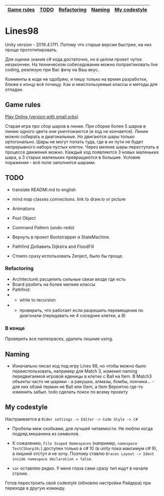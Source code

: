 | [Game rules](#Game-rules) | [TODO](#TODO) | [Refactoring](#Refactoring) |[Naming](#Naming) | [My codestyle](#My-codestyle) |
|---------------------------|---------------|-----------------------------|------------------|-------------------------------|

# Lines98

Unity version - 2019.4.17f1. Потому что старые версии быстрее, на них проще прототипировать.

Для оценки знания c# кода достаточно, но в целом проект чуток незакончен. На техническом собеседовании можно попрактиковать live coding, реализую при Вас фичу на Ваш вкус.

Комменты в коде не одобряю, и пишу только на время разработки, ближе к концу всё почищу. Как и неиспользуемые классы и методы для отладки.


## Game rules
[Play Online (version with small orbs)](https://www.min2win.ru/gms/834.html)

Старая игра про сбор шаров в линии. При сборке более 5 шаров в линию одного цвета они уничтожаются (и ход не кончается).
Линии можно собирать и диагональные. Но двигаются шары только ортогонально. Шары не могут попать туда, где в их пути не будет непрерывного набора пустых клеток. Через мелкие шары переступать в процессе движения можно.
Каждый ход появляются 3 новых маленьких шара, а 3 старых маленьких превращаются в большие.
Условие поражения - всё поле заполнится шарами.

<!-- 
## Bugs
fixed - LinesMatchComboChecker ошибка в определении индекса соседней клетки
online
-->


## TODO
- translate READMI.md to english
- mind map classes connections. link to draw.io or picture

- Animations
- Pool Object
- Command Pattern (undo-redo)
- Вернуть в проект Bootstrapper и StateMachine.
- Pathfind Добавить Dijkstra and FloodFill
- Стоило сразу использовать Zenject, было бы проще.
<!-- - Raname: Script 'Grid' has the same name as built-in Unity component. AddComponent and GetComponent will not work with this script.-->

### Refactoring
- Architecture\ расцепить сильные связи везде где есть
- Board разбить на более мелкие классы
- Pathfind:
- - while to recursion
- - проверить, что работает если разрешить перемещения по диагонали (передавать не 4 соседние клетки, а 8)

### В конце
Проверить все namespaces, удалить лишние using.


## Naming
- Изначально писал код под игру Lines 98, но чтобы можно было переиспользовать, например для Match 3, изменил naming передвигаемой игровой еденицы в клетке с Ball на Item. В Match3 объекты часто не шарики - а ракушки, алмазы, бомбы, пончики... - для них обзий термин не Ball или Gem, а Item
  Вероятно где-то изменить забыл. todo сделать поиск по всему проекту


## My codestyle
Настраивается в `Rider settings -> Editor -> Code Style -> C#`

- Пробелы меж скобками, для лучшей читаемости. Не люблю когда подряд мешанина из символов.

- К сожалению, `File Scoped Namespaces` (например,  `namespace TestCSharp10;`) доступен только в c# 10 (в unity пока максимум c# 9), а лишний отступ я не хочу. Поэтому ставлю `Braces Layout -> Ident inside namespace declaration = false`.

- `var` оставляю редко. У меня глаза сами сразу тип ищут в начале строки.

Готов перестроить свой codestyle (обновлю настройки Райдера) при переходе в другую команду.

